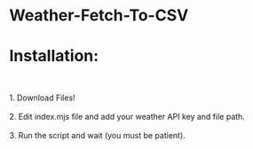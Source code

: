 # Weather-Fetch-To-CSV
<h1>Installation:</h1>
<br>
<p>1. Download Files!<br><br>
2. Edit index.mjs file and add your weather API key and file path.<br><br>
3. Run the script and wait (you must be patient).</p>

